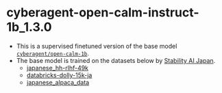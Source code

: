 # cyberagent-open-calm-instruct-1b_1.3.0
- This is a supervised finetuned version of the base model [`cyberagent/open-calm-1b`](https://huggingface.co/cyberagent/open-calm-1b).
- The base model is trained on the datasets below by [Stability AI Japan](https://ja.stability.ai/).
  - [japanese_hh-rlhf-49k](https://huggingface.co/datasets/fujiki/japanese_hh-rlhf-49k)
  - [databricks-dolly-15k-ja](https://huggingface.co/datasets/kunishou/databricks-dolly-15k-ja)
  - [japanese_alpaca_data](https://huggingface.co/datasets/fujiki/japanese_alpaca_data)